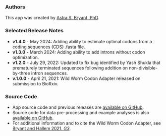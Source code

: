### Authors
This app was created by [Astra S. Bryant, PhD](https://www.bryantlabuw.com).  

### Selected Release Notes
- **v1.4.0** - May 2024: Adding ability to estimate optimal codons from a coding sequences (CDS) .fasta file. 
- **v1.3.0** - March 2024: Adding ability to add introns without codon optimization. 
- **v1.2.0** - July 29, 2022: Updated to fix bug identified by Yash Shukla that prematurely terminated sequences following addition on non-divisible-by-three intron sequences. 
- **v.1.0.0** - April 21, 2021:
Wild Worm Codon Adapter released on submission to BioRxiv. 

### Source Code
- App source code and previous releases are [available on GitHub](https://github.com/HallemLab/Wild_Worm_Codon_Adapter).  
- Source code for data pre-processing and example analyses is also [available on GitHub](https://github.com/HallemLab/Bryant-and-Hallem-2021).
- For additional information and to cite the Wild Worm Codon Adapter, see [Bryant and Hallem 2021, *G3*](https://academic.oup.com/g3journal/article/11/7/jkab146/6259089). 
